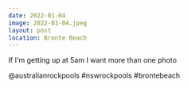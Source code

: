 ```yaml
---
date: 2022-01-04
image: 2022-01-04.jpeg
layout: post
location: Bronte Beach
---
```


If I'm getting up at 5am I want more than one photo

@australianrockpools #nswrockpools #brontebeach
